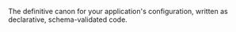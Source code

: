 The definitive canon for your application's configuration, written as declarative, schema-validated code.
